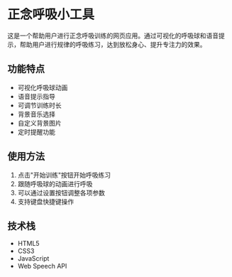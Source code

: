 # 正念呼吸小工具

这是一个帮助用户进行正念呼吸训练的网页应用。通过可视化的呼吸球和语音提示，帮助用户进行规律的呼吸练习，达到放松身心、提升专注力的效果。

## 功能特点

- 可视化呼吸球动画
- 语音提示指导
- 可调节训练时长
- 背景音乐选择
- 自定义背景图片
- 定时提醒功能

## 使用方法

1. 点击"开始训练"按钮开始呼吸练习
2. 跟随呼吸球的动画进行呼吸
3. 可以通过设置按钮调整各项参数
4. 支持键盘快捷键操作

## 技术栈

- HTML5
- CSS3
- JavaScript
- Web Speech API 